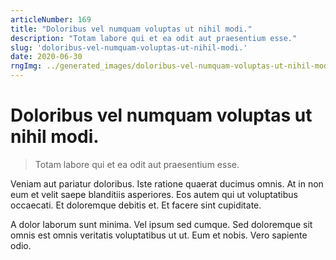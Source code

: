 ```yaml
---
articleNumber: 169
title: "Doloribus vel numquam voluptas ut nihil modi."
description: "Totam labore qui et ea odit aut praesentium esse."
slug: 'doloribus-vel-numquam-voluptas-ut-nihil-modi.'
date: 2020-06-30
rngImg: ../generated_images/doloribus-vel-numquam-voluptas-ut-nihil-modi..jpg
---
```


# Doloribus vel numquam voluptas ut nihil modi.

> Totam labore qui et ea odit aut praesentium esse.

Veniam aut pariatur doloribus. Iste ratione quaerat ducimus omnis. At in non eum et velit saepe blanditiis asperiores. Eos autem qui ut voluptatibus occaecati. Et doloremque debitis et. Et facere sint cupiditate.
 A dolor laborum sunt minima. Vel ipsum sed cumque. Sed doloremque sit omnis est omnis veritatis voluptatibus ut ut. Eum et nobis. Vero sapiente odio.
